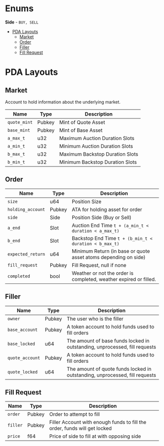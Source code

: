 # Enums
**Side** - `BUY, SELL`


* [PDA Layouts](#pda-layouts)
  * [Market](#market)
  * [Order](#order)
  * [Filler](#filler)
  * [Fill Request](#fill-request)

# PDA Layouts
## Market
Account to hold information about the underlying market. 

| Name         | Type   | Description                     |
|--------------|--------|---------------------------------|
| `quote_mint` | Pubkey | Mint of Quote Asset             |
| `base_mint`  | Pubkey | Mint of Base Asset              |
| `a_max_t`    | u32    | Maximum Auction Duration Slots  |
| `a_min_t`    | u32    | Minimum Auction Duration Slots  |
| `b_max_t`    | u32    | Maximum Backstop Duration Slots |
| `b_min_t`    | u32    | Minimum Backstop Duration Slots |

## Order

| Name              | Type   | Description                                                       |
|-------------------|--------|-------------------------------------------------------------------|
| `size`            | u64    | Position Size                                                     |
| `holding_account` | Pubkey | ATA for holding asset for order                                   |
| `side`            | Side   | Position Side (Buy or Sell)                                       |
| `a_end`           | Slot   | Auction End Time `t + (a_min_t < duration < a_max_t)`             |
| `b_end`           | Slot   | Backstop End Time `t + (b_min_t < duration < b_max_t)`            |
| `expected_return` | u64    | Minimum Return (in base or quote asset atoms depending on side)   |
| `fill_request`    | Pubkey | Fill Request, null if none                                        |
| `completed`       | bool   | Weather or not the order is completed, weather expired or filled. |

## Filler

| Name            | Type   | Description                                                                 |
|-----------------|--------|-----------------------------------------------------------------------------|
| `owner`         | Pubkey | The user who is the filler                                                  |
| `base_account`  | Pubkey | A token account to hold funds used to fill orders                           |
| `base_locked`   | u64    | The amount of base funds locked in outstanding, unprocessed, fill requests  |
| `quote_account` | Pubkey | A token account to hold funds used to fill orders                           |
| `quote_locked`  | u64    | The amount of quote funds locked in outstanding, unprocessed, fill requests |

## Fill Request

| Name     | Type   | Description                                                               |
|----------|--------|---------------------------------------------------------------------------|
| `order`  | Pubkey | Order to attempt to fill                                                  |
| `filler` | Pubkey | Filler Account with enough funds to fill the order, funds will get locked |
| `price`  | f64    | Price of side to fill at with opposing side                               |
